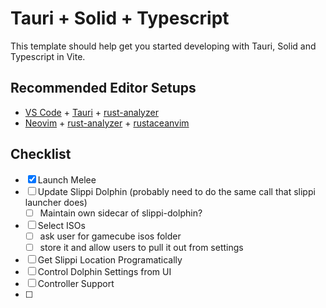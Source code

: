# Tauri + Solid + Typescript

This template should help get you started developing with Tauri, Solid and Typescript in Vite.

## Recommended Editor Setups
- [VS Code](https://code.visualstudio.com/) + [Tauri](https://marketplace.visualstudio.com/items?itemName=tauri-apps.tauri-vscode) + [rust-analyzer](https://marketplace.visualstudio.com/items?itemName=rust-lang.rust-analyzer)
- [Neovim](https://neovim.io/) + [rust-analyzer](https://github.com/rust-lang/rust-analyzer) + [rustaceanvim](https://github.com/mrcjkb/rustaceanvim)  

## Checklist
- [x] Launch Melee 
- [ ] Update Slippi Dolphin (probably need to do the same call that slippi launcher does)
    - [ ] Maintain own sidecar of slippi-dolphin?
- [ ] Select ISOs 
    - [ ] ask user for gamecube isos folder
    - [ ] store it and allow users to pull it out from settings
- [ ] Get Slippi Location Programatically
- [ ] Control Dolphin Settings from UI
- [ ] Controller Support
- [ ] 

